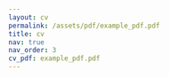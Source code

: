 ```yaml
---
layout: cv
permalink: /assets/pdf/example_pdf.pdf
title: cv
nav: true
nav_order: 3
cv_pdf: example_pdf.pdf
---
```


